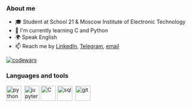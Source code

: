 ### About me
- 🎓 Student at School 21 & Moscow Institute of Electronic Technology
- 🌱 I'm currently learning C and Python
- 🌍 Speak English
- 📫 Reach me by [LinkedIn](https://www.linkedin.com/in/kvther1ne/), [Telegram](https://t.me/kvther1ne), [email](mailto:ekaterinatabunshchikova@gmail.com)

[![codewars](https://www.codewars.com/users/kvther1ne/badges/small)](https://www.codewars.com/users/kvther1ne)

### Languages and tools
<img src="https://cdn.jsdelivr.net/gh/devicons/devicon/icons/python/python-original.svg" title="python" width="40" height="40"/>&nbsp;
<img src="https://cdn.jsdelivr.net/gh/devicons/devicon/icons/jupyter/jupyter-original-wordmark.svg" title="jupyter" width="40" height="40"/>
<img src="https://cdn.jsdelivr.net/gh/devicons/devicon/icons/c/c-original.svg" title="C" width="40" height="40"/>
<img src="https://cdn.jsdelivr.net/gh/devicons/devicon/icons/postgresql/postgresql-original.svg" title="sql" width="40" height="40"/>&nbsp;
<img src="https://cdn.jsdelivr.net/gh/devicons/devicon/icons/git/git-plain.svg" title="git" width="40" height="40"/>&nbsp;
